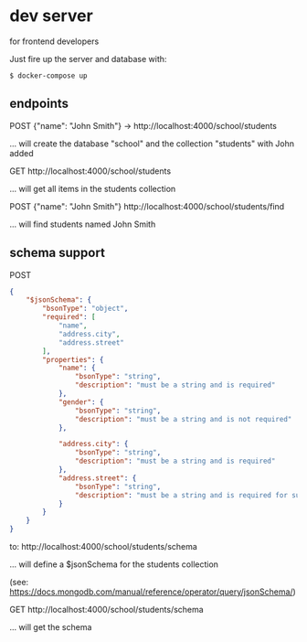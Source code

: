 # dev server
for frontend developers


Just fire up the server and database with:
```
$ docker-compose up
```

## endpoints
POST
{"name": "John Smith"} ->
http://localhost:4000/school/students

... will create the database "school" and the collection "students" with John added

GET
http://localhost:4000/school/students

... will get all items in the students collection

POST {"name": "John Smith"}
http://localhost:4000/school/students/find

... will find students named John Smith

## schema support
POST
``` json
{
    "$jsonSchema": {
        "bsonType": "object",
        "required": [
            "name",
            "address.city",
            "address.street"
        ],
        "properties": {
            "name": {
                "bsonType": "string",
                "description": "must be a string and is required"
            },
            "gender": {
                "bsonType": "string",
                "description": "must be a string and is not required"
            },

            "address.city": {
                "bsonType": "string",
                "description": "must be a string and is required"
            },
            "address.street": {
                "bsonType": "string",
                "description": "must be a string and is required for sure"
            }
        }
    }
}
``` 
to:
http://localhost:4000/school/students/schema

... will define a $jsonSchema for the students collection

(see: https://docs.mongodb.com/manual/reference/operator/query/jsonSchema/)

GET
http://localhost:4000/school/students/schema

... will get the schema
